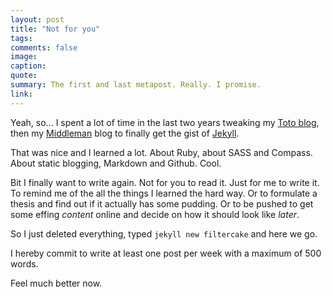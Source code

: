 ```yaml
---
layout: post
title: "Not for you"
tags:
comments: false
image:
caption:
quote:
summary: The first and last metapost. Really. I promise.
link:
---
```


Yeah, so... I spent a lot of time in the last two years tweaking my [Toto blog](https://github.com/cloudhead/toto), then my [Middleman](http://middlemanapp.com/) blog to finally get the gist of [Jekyll](http://jekyllrb.com/).

That was nice and I learned a lot. About Ruby, about SASS and Compass. About static blogging, Markdown and Github. Cool.

Bit I finally want to write again. Not for you to read it. Just for me to write it. To remind me of the all the things I learned the hard way. Or to formulate a thesis and find out if it actually has some pudding. Or to be pushed to get some effing *content* online and decide on how it should look like *later*.

So I just deleted everything, typed `jekyll new filtercake` and here we go.

I hereby commit to write at least one post per week with a maximum of 500 words.

Feel much better now.